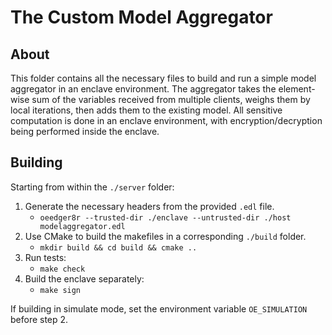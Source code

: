 # The Custom Model Aggregator

## About
This folder contains all the necessary files to build and run a simple model aggregator in an enclave environment. The aggregator takes the element-wise sum of the variables received from multiple clients, weighs them by local iterations, then adds them to the existing model. All sensitive computation is done in an enclave environment, with encryption/decryption being performed inside the enclave.

## Building
Starting from within the `./server` folder:
1. Generate the necessary headers from the provided `.edl` file.
    * `oeedger8r --trusted-dir ./enclave --untrusted-dir ./host modelaggregator.edl`
2. Use CMake to build the makefiles in a corresponding `./build` folder.
    * `mkdir build && cd build && cmake ..`
3. Run tests:
    * `make check`
4. Build the enclave separately:
    * `make sign`

If building in simulate mode, set the environment variable `OE_SIMULATION` before step 2.
